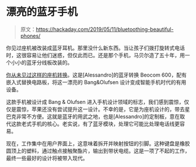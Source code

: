 # 漂亮的蓝牙手机

> 原文：<https://hackaday.com/2019/05/11/bluetoothing-beautiful-phones/>

你见过座机被改装成蓝牙耳机。那里没什么新东西。当让孩子们拨打旋转式电话时，这很容易让他们迷惑，但仅此而已。还是那个手机，马贝尔造了五十年，用一个小小的蓝牙分线板改装的。

[你从未见过这样的座机转换](https://hackaday.io/project/165023-bluetoothocom-600)。这是[Alessandro]的蓝牙转换 Beocom 600，配有嵌入式替换电路板，将这一漂亮的 Bang&Olufsen 设计变成智能手机时代的有用设备。

这款手机被设计成 Bang & Olufsen 进入手机设计领域的标志，我们感到震惊，仅仅是震惊，苹果还没有尝试提升这一设计。不幸的是，它是为座机设计的，带去星巴克非常不方便。这就是蓝牙的用武之地，也是[Alessandro]的定制板，意在取代这款老式手机的核心。老实说，有了蓝牙模块，处理它可能比处理电话线更容易。

现在，工作集中在用户界面上，这意味着拆开并映射按钮的引脚。这种键盘是橡胶圆顶上的塑料，通过触点接触聚酯片，输出到带状电缆。这是一项了不起的工作，最终一些最好的设计将被带入现代。